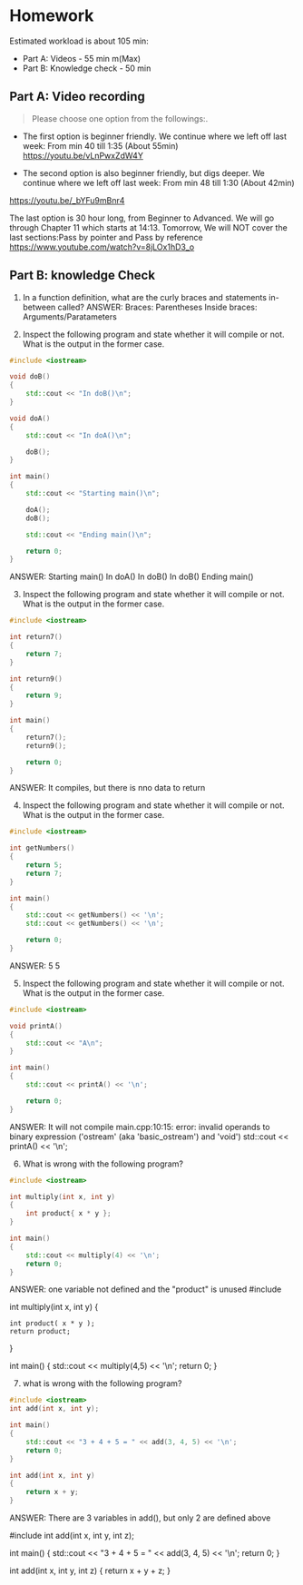 # Homework

Estimated workload is  about 105 min: 
- Part A: Videos - 55 min m(Max) 
- Part B: Knowledge check - 50 min

## Part A: Video recording

> Please choose one option from the followings:.

- The first option is beginner friendly. We continue where we left off last week: From min 40 till 1:35 (About 55min)
https://youtu.be/vLnPwxZdW4Y
 
- The second  option is also beginner friendly, but digs deeper. We continue where we left off last week: From min 48 till 1:30 (About 42min)

https://youtu.be/_bYFu9mBnr4
 
The last option is 30 hour long, from Beginner to Advanced. 
We will go through Chapter 11 which starts at 14:13. Tomorrow, We will NOT cover the last sections:Pass by pointer and Pass by reference
https://www.youtube.com/watch?v=8jLOx1hD3_o

## Part B: knowledge Check

1. In a function definition, what are the curly braces and statements in-between called?
ANSWER: 
Braces: Parentheses 
Inside braces: Arguments/Paratameters

2. Inspect the following program and state whether it will compile or not. What is the output in the former case.

```cpp
#include <iostream> 

void doB()
{
    std::cout << "In doB()\n";
}

void doA()
{
    std::cout << "In doA()\n";

    doB();
}

int main()
{
    std::cout << "Starting main()\n";

    doA();
    doB();

    std::cout << "Ending main()\n";

    return 0;
}
```
ANSWER:
Starting main()
In doA()
In doB()
In doB()
Ending main() 


3. Inspect the following program and state whether it will compile or not. What is the output in the former case.
```cpp
#include <iostream>

int return7()
{
    return 7;
}

int return9()
{
    return 9;
}

int main()
{
    return7();
    return9();

    return 0;
}
```
ANSWER: It compiles, but there is nno data to return


4. Inspect the following program and state whether it will compile or not. What is the output in the former case.

```cpp
#include <iostream>

int getNumbers()
{
    return 5;
    return 7;
}

int main()
{
    std::cout << getNumbers() << '\n';
    std::cout << getNumbers() << '\n';

    return 0;
}
```
ANSWER:
5
5



5. Inspect the following program and state whether it will compile or not. What is the output in the former case.

```cpp
#include <iostream>

void printA()
{
    std::cout << "A\n";
}

int main()
{
    std::cout << printA() << '\n';

    return 0;
}
```
ANSWER: It will not compile
main.cpp:10:15: error: invalid operands to binary expression ('ostream' (aka 'basic_ostream<char>') and 'void')
    std::cout << printA() << '\n';


6. What is wrong with the following program?

```cpp
#include <iostream>

int multiply(int x, int y)
{
    int product{ x * y };
}

int main()
{
    std::cout << multiply(4) << '\n';
    return 0;
}
```
ANSWER: one variable not defined and the "product" is unused
#include <iostream>

int multiply(int x, int y)
{

    int product( x * y );
    return product;
}

int main()
{
    std::cout << multiply(4,5) << '\n';
    return 0;
}




7. what is wrong with the following program?

```cpp
#include <iostream>
int add(int x, int y);

int main()
{
    std::cout << "3 + 4 + 5 = " << add(3, 4, 5) << '\n';
    return 0;
}

int add(int x, int y)
{
    return x + y;
}
```
ANSWER: There are 3 variables in add(), but only 2 are defined above

#include <iostream>
int add(int x, int y, int z);

int main()
{
    std::cout << "3 + 4 + 5 = " << add(3, 4, 5) << '\n';
    return 0;
}

int add(int x, int y, int z)
{
    return x + y + z;
}





